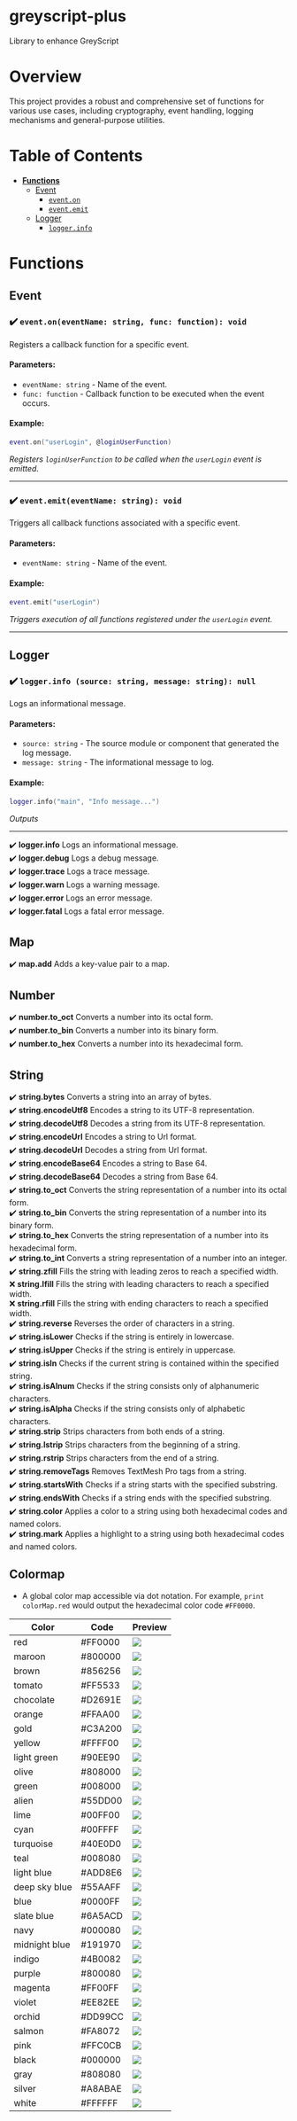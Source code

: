 # greyscript-plus

Library to enhance GreyScript

# Overview

This project provides a robust and comprehensive set of functions for various use cases, including cryptography, event handling, logging mechanisms and general-purpose utilities.

# Table of Contents

- [**Functions**](#functions)
  - [Event](#event)
      - [`event.on`](#%EF%B8%8F-eventon-eventname-string-func-function-void)
      - [`event.emit`](#%EF%B8%8F-eventemit-eventname-string-void)
  - [Logger](#logger)
    - [`logger.info`](#%EF%B8%8F-eventon-eventname-string-func-function-void)

# Functions

## Event

### ✔️ `event.on(eventName: string, func: function): void`
Registers a callback function for a specific event.

#### Parameters:
- `eventName: string` - Name of the event.
- `func: function` - Callback function to be executed when the event occurs.

#### Example:
```lua
event.on("userLogin", @loginUserFunction)
```
*Registers `loginUserFunction` to be called when the `userLogin` event is emitted.*

---

### ✔️ `event.emit(eventName: string): void`
Triggers all callback functions associated with a specific event.

#### Parameters:
- `eventName: string` - Name of the event.

#### Example:
```lua
event.emit("userLogin")
```
*Triggers execution of all functions registered under the `userLogin` event.*

---

## Logger

### ✔️ `logger.info (source: string, message: string): null`
Logs an informational message.

#### Parameters:
- `source: string` - The source module or component that generated the log message.
- `message: string` - The informational message to log.

#### Example:
```lua
logger.info("main", "Info message...")
```
*Outputs*
![]()

---

✔️ **logger.info** Logs an informational message.<br>
✔️ **logger.debug** Logs a debug message.<br>
✔️ **logger.trace** Logs a trace message.<br>
✔️ **logger.warn** Logs a warning message.<br>
✔️ **logger.error** Logs an error message.<br>
✔️ **logger.fatal** Logs a fatal error message.

## Map
✔️ **map.add** Adds a key-value pair to a map.

## Number
✔️ **number.to_oct** Converts a number into its octal form.<br>
✔️ **number.to_bin** Converts a number into its binary form.<br>
✔️ **number.to_hex** Converts a number into its hexadecimal form.

## String
✔️ **string.bytes** Converts a string into an array of bytes.<br>
✔️ **string.encodeUtf8** Encodes a string to its UTF-8 representation.<br>
✔️ **string.decodeUtf8** Decodes a string from its UTF-8 representation.<br>
✔️ **string.encodeUrl** Encodes a string to Url format.<br>
✔️ **string.decodeUrl** Decodes a string from Url format.<br>
✔️ **string.encodeBase64** Encodes a string to Base 64.<br>
✔️ **string.decodeBase64** Decodes a string from Base 64.<br>
✔️ **string.to_oct** Converts the string representation of a number into its octal form.<br>
✔️ **string.to_bin** Converts the string representation of a number into its binary form.<br>
✔️ **string.to_hex** Converts the string representation of a number into its hexadecimal form.<br>
✔️ **string.to_int** Converts a string representation of a number into an integer.<br>
✔️ **string.zfill** Fills the string with leading zeros to reach a specified width.<br>
❌ **string.lfill** Fills the string with leading characters to reach a specified width.<br>
❌ **string.rfill** Fills the string with ending characters to reach a specified width.<br>
✔️ **string.reverse** Reverses the order of characters in a string.<br>
✔️ **string.isLower** Checks if the string is entirely in lowercase.<br>
✔️ **string.isUpper** Checks if the string is entirely in uppercase.<br>
✔️ **string.isIn** Checks if the current string is contained within the specified string.<br>
✔️ **string.isAlnum** Checks if the string consists only of alphanumeric characters.<br>
✔️ **string.isAlpha** Checks if the string consists only of alphabetic characters.<br>
✔️ **string.strip** Strips characters from both ends of a string.<br>
✔️ **string.lstrip** Strips characters from the beginning of a string.<br>
✔️ **string.rstrip** Strips characters from the end of a string.<br>
✔️ **string.removeTags** Removes TextMesh Pro tags from a string.<br>
✔️ **string.startsWith** Checks if a string starts with the specified substring.<br>
✔️ **string.endsWith** Checks if a string ends with the specified substring.<br>
✔️ **string.color** Applies a color to a string using both hexadecimal codes and named colors.<br>
✔️ **string.mark** Applies a highlight to a string using both hexadecimal codes and named colors.

## Colormap
- A global color map accessible via dot notation. For example, `print colorMap.red` would output the hexadecimal color code `#FF0000`.

Color | Code | Preview
--- | --- | ---
red | #FF0000 | [![](https://img.shields.io/badge/%E3%85%A4%E3%85%A4%E3%85%A4%E3%85%A4-FF0000)]()
maroon | #800000 | ![](https://img.shields.io/badge/%E3%85%A4%E3%85%A4%E3%85%A4%E3%85%A4-800000)
brown | #856256 | ![](https://img.shields.io/badge/%E3%85%A4%E3%85%A4%E3%85%A4%E3%85%A4-856256)
tomato | #FF5533 | ![](https://img.shields.io/badge/%E3%85%A4%E3%85%A4%E3%85%A4%E3%85%A4-FF5533)
chocolate | #D2691E | ![](https://img.shields.io/badge/%E3%85%A4%E3%85%A4%E3%85%A4%E3%85%A4-D2691E)
orange | #FFAA00 | ![](https://img.shields.io/badge/%E3%85%A4%E3%85%A4%E3%85%A4%E3%85%A4-FFAA00)
gold | #C3A200 | ![](https://img.shields.io/badge/%E3%85%A4%E3%85%A4%E3%85%A4%E3%85%A4-C3A200)
yellow | #FFFF00 | ![](https://img.shields.io/badge/%E3%85%A4%E3%85%A4%E3%85%A4%E3%85%A4-FFFF00)
light green | #90EE90 | ![](https://img.shields.io/badge/%E3%85%A4%E3%85%A4%E3%85%A4%E3%85%A4-90EE90)
olive | #808000 | ![](https://img.shields.io/badge/%E3%85%A4%E3%85%A4%E3%85%A4%E3%85%A4-808000)
green | #008000 | ![](https://img.shields.io/badge/%E3%85%A4%E3%85%A4%E3%85%A4%E3%85%A4-008000)
alien | #55DD00 | ![](https://img.shields.io/badge/%E3%85%A4%E3%85%A4%E3%85%A4%E3%85%A4-55DD00)
lime | #00FF00 | ![](https://img.shields.io/badge/%E3%85%A4%E3%85%A4%E3%85%A4%E3%85%A4-00FF00)
cyan | #00FFFF | ![](https://img.shields.io/badge/%E3%85%A4%E3%85%A4%E3%85%A4%E3%85%A4-00FFFF)
turquoise | #40E0D0 | ![](https://img.shields.io/badge/%E3%85%A4%E3%85%A4%E3%85%A4%E3%85%A4-40E0D0)
teal | #008080 | ![](https://img.shields.io/badge/%E3%85%A4%E3%85%A4%E3%85%A4%E3%85%A4-008080)
light blue | #ADD8E6 | ![](https://img.shields.io/badge/%E3%85%A4%E3%85%A4%E3%85%A4%E3%85%A4-ADD8E6)
deep sky blue | #55AAFF | ![](https://img.shields.io/badge/%E3%85%A4%E3%85%A4%E3%85%A4%E3%85%A4-55AAFF)
blue | #0000FF | ![](https://img.shields.io/badge/%E3%85%A4%E3%85%A4%E3%85%A4%E3%85%A4-0000FF)
slate blue | #6A5ACD | ![](https://img.shields.io/badge/%E3%85%A4%E3%85%A4%E3%85%A4%E3%85%A4-6A5ACD)
navy | #000080 | ![](https://img.shields.io/badge/%E3%85%A4%E3%85%A4%E3%85%A4%E3%85%A4-000080)
midnight blue | #191970 | ![](https://img.shields.io/badge/%E3%85%A4%E3%85%A4%E3%85%A4%E3%85%A4-191970)
indigo | #4B0082 | ![](https://img.shields.io/badge/%E3%85%A4%E3%85%A4%E3%85%A4%E3%85%A4-4B0082)
purple | #800080 | ![](https://img.shields.io/badge/%E3%85%A4%E3%85%A4%E3%85%A4%E3%85%A4-800080)
magenta | #FF00FF | ![](https://img.shields.io/badge/%E3%85%A4%E3%85%A4%E3%85%A4%E3%85%A4-FF00FF)
violet | #EE82EE | ![](https://img.shields.io/badge/%E3%85%A4%E3%85%A4%E3%85%A4%E3%85%A4-EE82EE)
orchid | #DD99CC | ![](https://img.shields.io/badge/%E3%85%A4%E3%85%A4%E3%85%A4%E3%85%A4-DD99CC)
salmon | #FA8072 | ![](https://img.shields.io/badge/%E3%85%A4%E3%85%A4%E3%85%A4%E3%85%A4-FA8072)
pink | #FFC0CB | ![](https://img.shields.io/badge/%E3%85%A4%E3%85%A4%E3%85%A4%E3%85%A4-FFC0CB)
black | #000000 | ![](https://img.shields.io/badge/%E3%85%A4%E3%85%A4%E3%85%A4%E3%85%A4-000000)
gray | #808080 | ![](https://img.shields.io/badge/%E3%85%A4%E3%85%A4%E3%85%A4%E3%85%A4-808080)
silver | #A8ABAE | ![](https://img.shields.io/badge/%E3%85%A4%E3%85%A4%E3%85%A4%E3%85%A4-A8ABAE)
white | #FFFFFF | ![](https://img.shields.io/badge/%E3%85%A4%E3%85%A4%E3%85%A4%E3%85%A4-FFFFFF)
